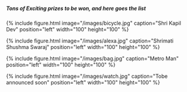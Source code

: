  
##### Tons of Exciting prizes to be won, and here goes the list 


{% include figure.html image="/images/bicycle.jpg" caption="Shri Kapil Dev" position="left" width="100" height="100" %}


{% include figure.html image="/images/alexa.jpg" caption="Shrimati Shushma Swaraj" position="left" width="100" height="100" %}


{% include figure.html image="/images/bag.jpg" caption="Metro Man" position="left" width="100" height="100" %}


{% include figure.html image="/images/watch.jpg" caption="Tobe announced soon" position="left" width="100" height="100" %}


